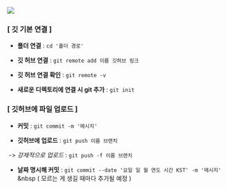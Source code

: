 ![](https://velog.velcdn.com/images/yejingksdpwls/post/c0f83d46-27d5-4d98-b986-bda46722888d/image.png)

### [ 깃 기본 연결 ]
* **폴더 연결**
 : `cd '폴더 경로'`
&nbsp;

* **깃 허브 연결**
 : `git remote add 이름 깃허브 링크`
&nbsp;

* **깃 허브 연결 확인**
 : `git remote -v`
&nbsp;

* **새로운 디렉토리에 연결 시 git 추가**
 : `git init`
&nbsp;
&nbsp;
&nbsp;
&nbsp;

### [ 깃허브에 파일 업로드 ]

* **커밋**
 : `git commit -m '메시지'`
&nbsp;

* **깃허브에 업로드**
 : `git push 이름 브랜치`
 
 &nbsp;-> *강제적으로 업로드* : `git push -f 이름 브랜치`
 &nbsp;
* **날짜 명시해 커밋**
 : `git commit --date '요일 일 월 연도 시간 KST' -m '메시지'`
&nbsp
( 모르는 게 생길 때마다 추가될 예정 )